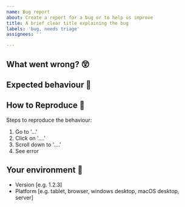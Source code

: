 ```yaml
---
name: Bug report
about: Create a report for a bug or to help us improve
title: A brief clear title explaining the bug
labels: 'bug, needs triage'
assignees: ''

---
```


## What went wrong? 😲
<!-- Provide a clear and concise description of what the bug is. Screenshots are helpful! --> 

## Expected behaviour 🤔


## How to Reproduce 🔨

Steps to reproduce the behaviour:

1. Go to '...'
2. Click on '....'
3. Scroll down to '....'
4. See error

## Your environment 🌱
 - Version [e.g. 1.2.3]
 - Platform [e.g. tablet, browser, windows desktop, macOS desktop, server]
 

